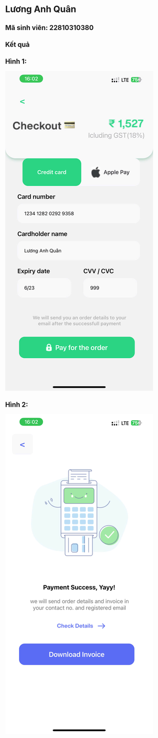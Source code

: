 # Lương Anh Quân
## Mã sinh viên: 22810310380
## Kết quả
## Hình 1:
![Kết quả](payscreen.jpg)

## Hình 2: 
![Kết quả](successscreen.jpg)
